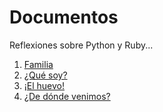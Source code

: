 
# Documentos

Reflexiones sobre Python y Ruby...

1. [Familia](01-familia.md)
1. [¿Qué soy?](02-que_soy.md)
1. [¡El huevo!](03-el_huevo.md)
1. [¿De dónde venimos?](04-de_donde_venimos.md)
